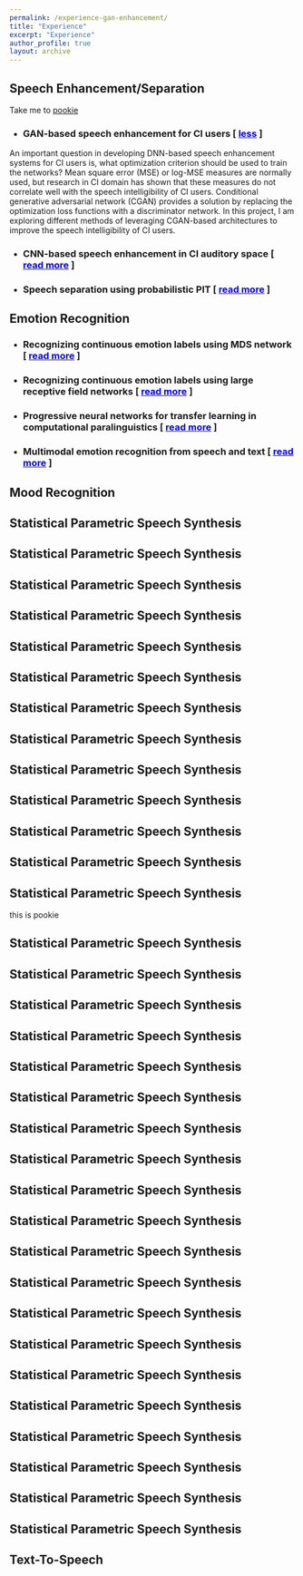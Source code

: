 ```yaml
---
permalink: /experience-gan-enhancement/
title: "Experience"
excerpt: "Experience"
author_profile: true
layout: archive
---
```


Speech Enhancement/Separation
-----------------------------

Take me to <a href="#pookie">pookie</a>

* ### GAN-based speech enhancement for CI users [ [<span style="color:blue;">less</span>](/experience/) ]

An important question in developing DNN-based speech enhancement systems for CI users is, what optimization criterion should be used to train the networks? Mean square error (MSE) or log-MSE measures are normally used, but research in CI domain has shown that these measures do not correlate well with the speech intelligibility of CI users. Conditional generative adversarial network (CGAN) provides a solution by replacing the optimization loss functions with a discriminator network. In this project, I am exploring different methods of leveraging CGAN-based architectures to improve the speech intelligibility of CI users.

* ### CNN-based speech enhancement in CI auditory space [ [<span style="color:blue;">read more</span>](/experience-gan-enhancement/) ]
* ### Speech separation using probabilistic PIT [ [<span style="color:blue;">read more</span>](/experience-gan-enhancement/) ]

Emotion Recognition
-----------------------------
* ### Recognizing continuous emotion labels using MDS network [ [<span style="color:blue;">read more</span>](/experience-gan-enhancement/) ]
* ### Recognizing continuous emotion labels using large receptive field networks [ [<span style="color:blue;">read more</span>](/experience-gan-enhancement/) ]
* ### Progressive neural networks for transfer learning in computational paralinguistics [ [<span style="color:blue;">read more</span>](/experience-gan-enhancement/) ]
* ### Multimodal emotion recognition from speech and text [ [<span style="color:blue;">read more</span>](/experience-gan-enhancement/) ]

Mood Recognition
----------------


Statistical Parametric Speech Synthesis
---------------------------------------
Statistical Parametric Speech Synthesis
---------------------------------------
Statistical Parametric Speech Synthesis
---------------------------------------
Statistical Parametric Speech Synthesis
---------------------------------------
Statistical Parametric Speech Synthesis
---------------------------------------
Statistical Parametric Speech Synthesis
---------------------------------------
Statistical Parametric Speech Synthesis
---------------------------------------
Statistical Parametric Speech Synthesis
---------------------------------------
Statistical Parametric Speech Synthesis
---------------------------------------
Statistical Parametric Speech Synthesis
---------------------------------------
Statistical Parametric Speech Synthesis
---------------------------------------
Statistical Parametric Speech Synthesis
---------------------------------------
Statistical Parametric Speech Synthesis
---------------------------------------

<a name="pookie">this is pookie</a>

Statistical Parametric Speech Synthesis
---------------------------------------
Statistical Parametric Speech Synthesis
---------------------------------------
Statistical Parametric Speech Synthesis
---------------------------------------
Statistical Parametric Speech Synthesis
---------------------------------------
Statistical Parametric Speech Synthesis
---------------------------------------
Statistical Parametric Speech Synthesis
---------------------------------------
Statistical Parametric Speech Synthesis
---------------------------------------
Statistical Parametric Speech Synthesis
---------------------------------------
Statistical Parametric Speech Synthesis
---------------------------------------
Statistical Parametric Speech Synthesis
---------------------------------------
Statistical Parametric Speech Synthesis
---------------------------------------
Statistical Parametric Speech Synthesis
---------------------------------------
Statistical Parametric Speech Synthesis
---------------------------------------
Statistical Parametric Speech Synthesis
---------------------------------------
Statistical Parametric Speech Synthesis
---------------------------------------
Statistical Parametric Speech Synthesis
---------------------------------------
Statistical Parametric Speech Synthesis
---------------------------------------
Statistical Parametric Speech Synthesis
---------------------------------------
Statistical Parametric Speech Synthesis
---------------------------------------
Statistical Parametric Speech Synthesis
---------------------------------------

Text-To-Speech
---------------------------------------
